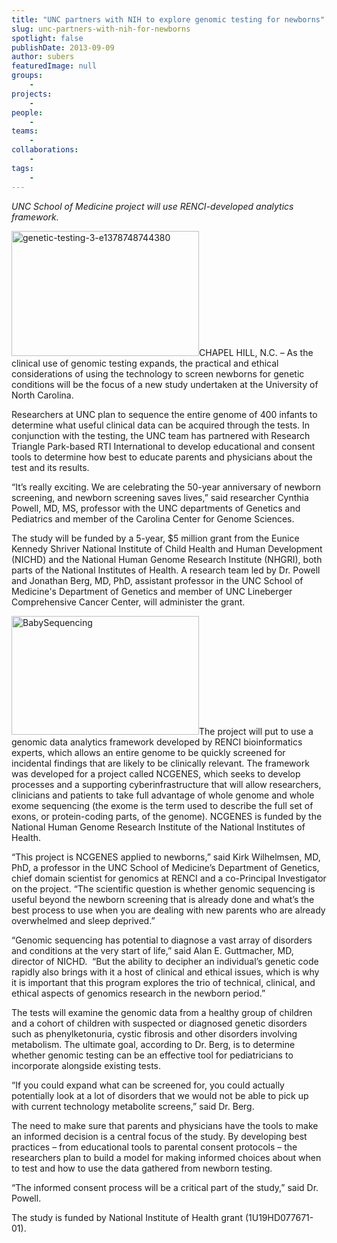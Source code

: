 ```yaml
---
title: "UNC partners with NIH to explore genomic testing for newborns"
slug: unc-partners-with-nih-for-newborns
spotlight: false
publishDate: 2013-09-09
author: subers
featuredImage: null
groups:
    - 
projects:
    - 
people:
    - 
teams: 
    - 
collaborations:
    - 
tags:
    - 
---
```

<em>UNC School of Medicine project will use RENCI-developed analytics framework.</em><strong></strong>

<a href="https://www.renci.org/wp-content/uploads/2013/09/genetic-testing-3-e1378748744380.jpg"><img class="alignright size-medium wp-image-12523" alt="genetic-testing-3-e1378748744380" src="https://www.renci.org/wp-content/uploads/2013/09/genetic-testing-3-e1378748744380-300x200.jpg" width="300" height="200" /></a>CHAPEL HILL, N.C. – As the clinical use of genomic testing expands, the practical and ethical considerations of using the technology to screen newborns for genetic conditions will be the focus of a new study undertaken at the University of North Carolina.

Researchers at UNC plan to sequence the entire genome of 400 infants to determine what useful clinical data can be acquired through the tests. In conjunction with the testing, the UNC team has partnered with Research Triangle Park-based RTI International to develop educational and consent tools to determine how best to educate parents and physicians about the test and its results.

<!--more-->“It’s really exciting. We are celebrating the 50-year anniversary of newborn screening, and newborn screening saves lives,” said researcher Cynthia Powell, MD, MS, professor with the UNC departments of Genetics and Pediatrics and member of the Carolina Center for Genome Sciences.

The study will be funded by a 5-year, $5 million grant from the Eunice Kennedy Shriver National Institute of Child Health and Human Development (NICHD) and the National Human Genome Research Institute (NHGRI), both parts of the National Institutes of Health. A research team led by Dr. Powell and Jonathan Berg, MD, PhD, assistant professor in the UNC School of Medicine's Department of Genetics and member of UNC Lineberger Comprehensive Cancer Center, will administer the grant.

<a href="https://www.renci.org/wp-content/uploads/2013/09/BabySequencing.png"><img class="alignleft size-medium wp-image-12570" alt="BabySequencing" src="https://www.renci.org/wp-content/uploads/2013/09/BabySequencing-300x190.png" width="300" height="190" /></a>The project will put to use a genomic data analytics framework developed by RENCI bioinformatics experts, which allows an entire genome to be quickly screened for incidental findings that are likely to be clinically relevant. The framework was developed for a project called NCGENES, which seeks to develop processes and a supporting cyberinfrastructure that will allow researchers, clinicians and patients to take full advantage of whole genome and whole exome sequencing (the exome is the term used to describe the full set of exons, or protein-coding parts, of the genome). NCGENES is funded by the National Human Genome Research Institute of the National Institutes of Health.

“This project is NCGENES applied to newborns,” said Kirk Wilhelmsen, MD, PhD, a professor in the UNC School of Medicine’s Department of Genetics, chief domain scientist for genomics at RENCI and a co-Principal Investigator on the project. “The scientific question is whether genomic sequencing is useful beyond the newborn screening that is already done and what’s the best process to use when you are dealing with new parents who are already overwhelmed and sleep deprived.”

“Genomic sequencing has potential to diagnose a vast array of disorders and conditions at the very start of life,” said Alan E. Guttmacher, MD, director of NICHD.  “But the ability to decipher an individual’s genetic code rapidly also brings with it a host of clinical and ethical issues, which is why it is important that this program explores the trio of technical, clinical, and ethical aspects of genomics research in the newborn period.”

The tests will examine the genomic data from a healthy group of children and a cohort of children with suspected or diagnosed genetic disorders such as phenylketonuria, cystic fibrosis and other disorders involving metabolism. The ultimate goal, according to Dr. Berg, is to determine whether genomic testing can be an effective tool for pediatricians to incorporate alongside existing tests.

“If you could expand what can be screened for, you could actually potentially look at a lot of disorders that we would not be able to pick up with current technology metabolite screens,” said Dr. Berg.

The need to make sure that parents and physicians have the tools to make an informed decision is a central focus of the study. By developing best practices – from educational tools to parental consent protocols – the researchers plan to build a model for making informed choices about when to test and how to use the data gathered from newborn testing.

“The informed consent process will be a critical part of the study,” said Dr. Powell.

The study is funded by National Institute of Health grant (1U19HD077671-01).
